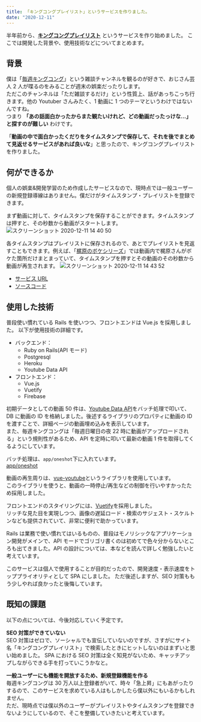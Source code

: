 ```yaml
---
title: 「キングコングプレイリスト」というサービスを作りました。
date: "2020-12-11"
---
```


半年前から、**[キングコングプレイリスト](https://playlist-2bf49.web.app/)** というサービスを作り始めました。
ここでは開発した背景や、使用技術などについてまとめます。

## 背景

僕は「[毎週キングコング](https://www.youtube.com/user/mainichikingkong)」という雑談チャンネルを観るのが好きで、おじさん芸人 2 人が喋るのをみることが週末の娯楽だったりします。  
ただこのチャンネルは「ただ雑談するだけ」という性質上、話があっちこっち行きます。他の Youtuber さんみたく、1 動画に 1 つのテーマというわけではないんですね。  
つまり **「あの話面白かったからまた観たいけれど、どの動画だったっけな...」と探すのが難しい** わけです。

「**動画の中で面白かったくだりをタイムスタンプで保存して、それを後でまとめて見返せるサービスがあれば良いな**」と思ったので、キングコングプレイリストを作りました。

## 何ができるか

個人の娯楽&開発学習のため作成したサービスなので、現時点では一般ユーザーの新規登録導線はありません。僕だけがタイムスタンプ・プレイリストを登録できます。

まず動画に対して、タイムスタンプを保存することができます。タイムスタンプは押すと、その秒数から動画がスタートします。
![スクリーンショット 2020-12-11 14 40 50](https://user-images.githubusercontent.com/33926355/101867659-0abec980-3bbf-11eb-89ea-b6ce4236f639.png)

各タイムスタンプはプレイリストに保存されるので、あとでプレイリストを見返すこともできます。例えば、「[梶原のボケシリーズ](https://playlist-2bf49.web.app/playlists/2)」では動画内で梶原さんがボケた箇所だけまとまっていて、タイムスタンプを押すとその動画のその秒数から動画が再生されます。
![スクリーンショット 2020-12-11 14 43 52](https://user-images.githubusercontent.com/33926355/101867817-68ebac80-3bbf-11eb-93b0-52edfc5f049e.png)

- [サービス URL](https://playlist-2bf49.web.app)
- [ソースコード](https://github.com/kenzoukenzou/kingkong_playlist)

## 使用した技術

普段使い慣れている Rails を使いつつ、フロントエンドは Vue.js を採用しました。
以下が使用技術の詳細です。

- バックエンド：
  - Ruby on Rails(API モード)
  - Postgresql
  - Heroku
  - Youtube Data API
- フロントエンド：
  - Vue.js
  - Vuetify
  - Firebase

初期データとしての動画 50 件は、[Youtube Data API](https://developers.google.com/youtube/v3)をバッチ処理で叩いて、DB に動画の ID を格納しました。後述するライブラリのプロパティに動画の ID を渡すことで、詳細ページの動画埋め込みを表示しています。  
また、毎週キングコングは「毎週日曜日の夜 22 時に動画がアップロードされる」という規則性があるため、API を定時に叩いて最新の動画 1 件を取得してくるようにしています。

バッチ処理は、`app/oneshot`下に入れています。  
[app/oneshot](https://github.com/kenzoukenzou/kingkong_playlist/tree/master/backend/app/oneshot)

動画の再生周りは、[vue-youtube](https://github.com/anteriovieira/vue-youtube)というライブラリを使用しています。  
このライブラリを使うと、動画の一時停止/再生などの制御を行いやすかったため採用しました。

フロントエンドのスタイリングには、[Vuetify](https://vuetifyjs.com/)を採用しました。  
リッチな見た目を実現しつつ、画像の遅延ロード・検索のサジェスト・スケルトンなども提供されていて、非常に便利で助かっています。

Rails は業務で使い慣れてはいるものの、普段はモノリシックなアプリケーション開発がメインで、API モードでゴリゴリ書くのは初めてで色々分からないところも出てきました。API の設計については、本などを読んで詳しく勉強したいと考えています。

このサービスは個人で使用することが目的だったので、開発速度・表示速度をトッププライオリティとして SPA にしました。
ただ後述しますが、SEO 対策ももう少しやれば良かったと後悔しています。

## 既知の課題

以下の点については、今後対応していく予定です。

**SEO 対策ができていない**  
SEO 対策はゼロで、ソーシャルでも宣伝していないのですが、さすがにサイト名「キングコングプレイリスト」で検索したときにヒットしないのはまずいと思い始めました。
SPA における SEO 対策は全く知見がないため、キャッチアップしながらできる手を打っていこうかなと。

**一般ユーザーにも機能を開放するため、新規登録機能を作る**  
毎週キングコングは 30 万人以上登録者がいて、時々「急上昇」にもあがったりするので、このサービスを求めている人はもしかしたら僕以外にもいるかもしれません。  
ただ、現時点では僕以外のユーザーがプレイリストやタイムスタンプを登録できないようにしているので、そこを整備していきたいと考えています。
